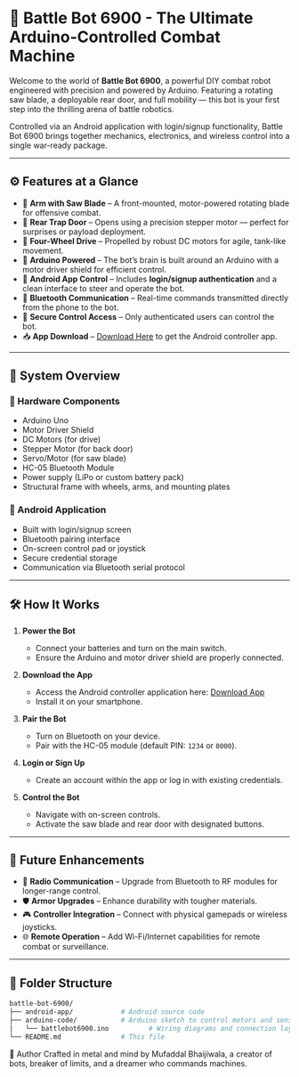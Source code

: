# 🤖 Battle Bot 6900 - The Ultimate Arduino-Controlled Combat Machine

Welcome to the world of **Battle Bot 6900**, a powerful DIY combat robot engineered with precision and powered by Arduino. Featuring a rotating saw blade, a deployable rear door, and full mobility — this bot is your first step into the thrilling arena of battle robotics.

Controlled via an Android application with login/signup functionality, Battle Bot 6900 brings together mechanics, electronics, and wireless control into a single war-ready package.

---

## ⚙️ Features at a Glance

- 🦾 **Arm with Saw Blade** – A front-mounted, motor-powered rotating blade for offensive combat.
- 🔁 **Rear Trap Door** – Opens using a precision stepper motor — perfect for surprises or payload deployment.
- 🚗 **Four-Wheel Drive** – Propelled by robust DC motors for agile, tank-like movement.
- 🧠 **Arduino Powered** – The bot’s brain is built around an Arduino with a motor driver shield for efficient control.
- 📱 **Android App Control** – Includes **login/signup authentication** and a clean interface to steer and operate the bot.
- 🔗 **Bluetooth Communication** – Real-time commands transmitted directly from the phone to the bot.
- 🔐 **Secure Control Access** – Only authenticated users can control the bot.
- 📥 **App Download** – [Download Here]([//url](https://www.mediafire.com/file/nj9y4fjbslttb08/Death_Bot_6900_controller.apk/file)) to get the Android controller app.

---

## 🧩 System Overview

### 🔌 Hardware Components
- Arduino Uno
- Motor Driver Shield
- DC Motors (for drive)
- Stepper Motor (for back door)
- Servo/Motor (for saw blade)
- HC-05 Bluetooth Module
- Power supply (LiPo or custom battery pack)
- Structural frame with wheels, arms, and mounting plates

### 📱 Android Application
- Built with login/signup screen
- Bluetooth pairing interface
- On-screen control pad or joystick
- Secure credential storage
- Communication via Bluetooth serial protocol

---

## 🛠️ How It Works

1. **Power the Bot**
   - Connect your batteries and turn on the main switch.
   - Ensure the Arduino and motor driver shield are properly connected.

2. **Download the App**
   - Access the Android controller application here: [Download App]([//url](https://www.mediafire.com/file/nj9y4fjbslttb08/Death_Bot_6900_controller.apk/file))
   - Install it on your smartphone.

3. **Pair the Bot**
   - Turn on Bluetooth on your device.
   - Pair with the HC-05 module (default PIN: `1234` or `0000`).

4. **Login or Sign Up**
   - Create an account within the app or log in with existing credentials.

5. **Control the Bot**
   - Navigate with on-screen controls.
   - Activate the saw blade and rear door with designated buttons.

---

## 🌠 Future Enhancements

- 📡 **Radio Communication** – Upgrade from Bluetooth to RF modules for longer-range control.
- 🛡️ **Armor Upgrades** – Enhance durability with tougher materials.
- 🎮 **Controller Integration** – Connect with physical gamepads or wireless joysticks.
- 🌐 **Remote Operation** – Add Wi-Fi/Internet capabilities for remote combat or surveillance.

---

## 📁 Folder Structure

```bash
battle-bot-6900/
├── android-app/            # Android source code
├── arduino-code/           # Arduino sketch to control motors and sensors
│   └── battlebot6900.ino          # Wiring diagrams and connection layouts (optional)
└── README.md               # This file
```

👤 Author
Crafted in metal and mind by Mufaddal Bhaijiwala, a creator of bots, breaker of limits, and a dreamer who commands machines.

